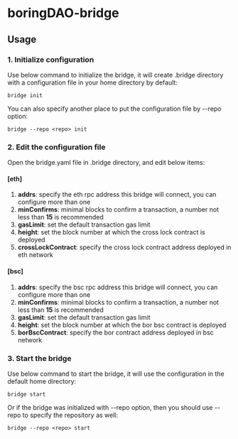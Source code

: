 # boringDAO-bridge

## Usage

### 1. Initialize configuration

Use below command to initialize the bridge, it will create .bridge directory with a configuration file in your home directory by default:
```shell
bridge init
```

You can also specify another place to put the configuration file by --repo option:
```shell
bridge --repo <repo> init
```

### 2. Edit the configuration file

Open the bridge.yaml file in .bridge directory, and edit below items:
#### [eth]
1. **addrs**: specify the eth rpc address this bridge will connect, you can configure more than one
1. **minConfirms**: minimal blocks to confirm a transaction, a number not less than **15** is recommended
1. **gasLimit**: set the default transaction gas limit
1. **height**: set the block number at which the cross lock contract is deployed
1. **crossLockContract**: specify the cross lock contract address deployed in eth network
#### [bsc]
1. **addrs**: specify the bsc rpc address this bridge will connect, you can configure more than one
1. **minConfirms**: minimal blocks to confirm a transaction, a number not less than **15** is recommended
1. **gasLimit**: set the default transaction gas limit
1. **height**: set the block number at which the bor bsc contract is deployed
1. **borBscContract**: specify the bor contract address deployed in bsc network

### 3. Start the bridge

Use below command to start the bridge, it will use the configuration in the default home directory:
```shell
bridge start
```

Or if the bridge was initialized with --repo option, then you should use --repo to specify the repository as well:
```shell
bridge --repo <repo> start
```